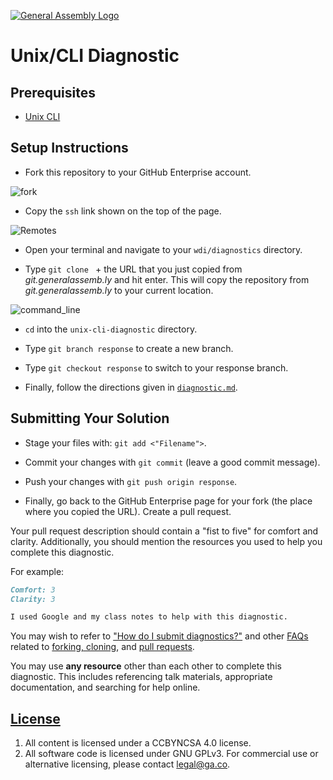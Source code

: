 [![General Assembly Logo](https://camo.githubusercontent.com/1a91b05b8f4d44b5bbfb83abac2b0996d8e26c92/687474703a2f2f692e696d6775722e636f6d2f6b6538555354712e706e67)](https://generalassemb.ly/education/web-development-immersive)

# Unix/CLI Diagnostic

## Prerequisites

-   [Unix CLI](https://git.generalassemb.ly/ga-wdi-boston/unix-cli)

## Setup Instructions

-   Fork this repository to your GitHub Enterprise account.

![fork](https://cloud.githubusercontent.com/assets/10408784/16751964/6d58d6e2-47ab-11e6-8a30-8f37a80c337a.png)

-   Copy the `ssh` link shown on the top of the page.

![Remotes](https://git.generalassemb.ly/storage/user/5693/files/217dfc06-d37e-11e7-94d5-dc2e5c39d7ab)

-   Open your terminal and navigate to your `wdi/diagnostics` directory.

-   Type `git clone ` + the URL that you just copied from _git.generalassemb.ly_
    and hit enter. This will copy the repository from _git.generalassemb.ly_ to
    your current location.

![command_line](https://git.generalassemb.ly/storage/user/5693/files/c5b2c872-d380-11e7-8891-05ad982d5c4d)

-   `cd` into the `unix-cli-diagnostic` directory.

- Type `git branch response` to create a new branch.

- Type `git checkout response` to switch to your response branch.

- Finally, follow the directions given in [`diagnostic.md`](diagnostic.md).

## Submitting Your Solution

- Stage your files with: `git add <"Filename">`.

- Commit your changes with `git commit` (leave a good commit message).

- Push your changes with `git push origin response`.

- Finally, go back to the GitHub Enterprise page for your fork (the place where
  you copied the URL). Create a pull request.

Your pull request description should contain a "fist to five" for comfort and
clarity. Additionally, you should mention the resources you used to help you
complete this diagnostic.

For example:

```md
Comfort: 3
Clarity: 3

I used Google and my class notes to help with this diagnostic.
```

You may wish to refer to
["How do I submit diagnostics?"](https://git.generalassemb.ly/ga-wdi-boston/meta/wiki/Diagnostics)
and other [FAQs](https://git.generalassemb.ly/ga-wdi-boston/meta/wiki/) related to
[forking, cloning](https://git.generalassemb.ly/ga-wdi-boston/meta/wiki/ForkAndClone),
and [pull requests](https://git.generalassemb.ly/ga-wdi-boston/meta/wiki/PullRequest).

You may use **any resource** other than each other to complete this diagnostic.
This includes referencing talk materials, appropriate documentation, and
searching for help online.

## [License](LICENSE)

1.  All content is licensed under a CC­BY­NC­SA 4.0 license.
1.  All software code is licensed under GNU GPLv3. For commercial use or
    alternative licensing, please contact legal@ga.co.
